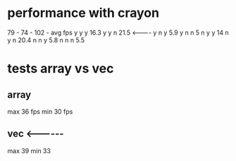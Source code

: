 # performance with crayon

79  -   74  -   102    -    avg fps
y       y       y           16.3
y       y       n           21.5        <----
y       n       y           5.9
y       n       n           5
n       y       y           14
n       y       n           20.4
n       n       y           5.8
n       n       n           5.5

# tests array vs vec
## array
max 36 fps
min 30 fps
## vec   <------
max 39
min 33